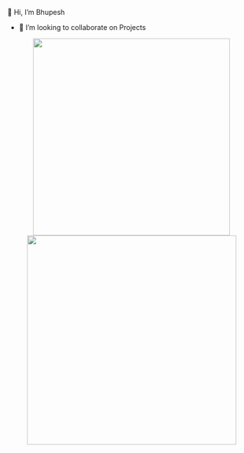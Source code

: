 👋 Hi, I’m Bhupesh
- 💞️ I’m looking to collaborate on Projects

<div align="center">
   <img width="400" src="https://github-readme-stats.vercel.app/api?username=Bhupesh-01&theme=radical&show_icons=true&count_private=true" />
   <img width="425" src="https://github-readme-streak-stats.herokuapp.com/?user=Bhupesh-01&theme=tokyonight&show_icons=true" />
</div>

<!-- <img width="240" height="" src="https://github-readme-stats.vercel.app/api/top-langs/?username=Bhupesh-01&layout=donut&theme=tokyonight&show_icons=true" /> -->
